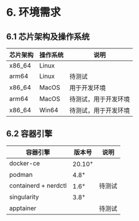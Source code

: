 # 6. 环境需求

## 6.1 芯片架构及操作系统

|  芯片架构  | 操作系统 |  说明    |
| --------- | -----|  ------- |
| x86_64  | Linux  | |
| arm64  | Linux  | 待测试 |
| x86_64  | MacOS  | 用于开发环境|
| arm64  | MacOS  | 待测试，用于开发环境 |
| x86_64  | Win64  | 待测试，用于开发环境 |

## 6.2 容器引擎

|  容器引擎  | 版本号 |  说明    |
| --------- | -----|  ------- |
| docker-ce  | 20.10<sup>+</sup>  | |
| podman  | 4.8<sup>+</sup>  | |
| containerd + nerdctl  | 1.6<sup>+</sup>  | 待测试 |
| singularity  | 3.8<sup>+</sup>  | |
| apptainer  |  | 待测试 |
